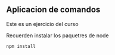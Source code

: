 ## Aplicacion de comandos

Este es un ejercicio del curso

Recuerden instalar los paquetres de node

```
npm install
```